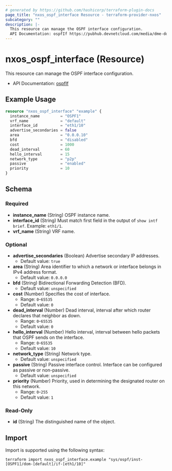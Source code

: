 ```yaml
---
# generated by https://github.com/hashicorp/terraform-plugin-docs
page_title: "nxos_ospf_interface Resource - terraform-provider-nxos"
subcategory: ""
description: |-
  This resource can manage the OSPF interface configuration.
  API Documentation: ospfIf https://pubhub.devnetcloud.com/media/dme-docs-10-2-2/docs/Routing%20and%20Forwarding/ospf:If/
---
```


# nxos_ospf_interface (Resource)

This resource can manage the OSPF interface configuration.

- API Documentation: [ospfIf](https://pubhub.devnetcloud.com/media/dme-docs-10-2-2/docs/Routing%20and%20Forwarding/ospf:If/)

## Example Usage

```terraform
resource "nxos_ospf_interface" "example" {
  instance_name         = "OSPF1"
  vrf_name              = "default"
  interface_id          = "eth1/10"
  advertise_secondaries = false
  area                  = "0.0.0.10"
  bfd                   = "disabled"
  cost                  = 1000
  dead_interval         = 60
  hello_interval        = 15
  network_type          = "p2p"
  passive               = "enabled"
  priority              = 10
}
```

<!-- schema generated by tfplugindocs -->
## Schema

### Required

- **instance_name** (String) OSPF instance name.
- **interface_id** (String) Must match first field in the output of `show intf brief`. Example: `eth1/1`.
- **vrf_name** (String) VRF name.

### Optional

- **advertise_secondaries** (Boolean) Advertise secondary IP addresses.
  - Default value: `true`
- **area** (String) Area identifier to which a network or interface belongs in IPv4 address format.
  - Default value: `0.0.0.0`
- **bfd** (String) Bidirectional Forwarding Detection (BFD).
  - Default value: `unspecified`
- **cost** (Number) Specifies the cost of interface.
  - Range: `0`-`65535`
  - Default value: `0`
- **dead_interval** (Number) Dead interval, interval after which router declares that neighbor as down.
  - Range: `0`-`65535`
  - Default value: `0`
- **hello_interval** (Number) Hello interval, interval between hello packets that OSPF sends on the interface.
  - Range: `0`-`65535`
  - Default value: `10`
- **network_type** (String) Network type.
  - Default value: `unspecified`
- **passive** (String) Passive interface control. Interface can be configured as passive or non-passive.
  - Default value: `unspecified`
- **priority** (Number) Priority, used in determining the designated router on this network.
  - Range: `0`-`255`
  - Default value: `1`

### Read-Only

- **id** (String) The distinguished name of the object.

## Import

Import is supported using the following syntax:

```shell
terraform import nxos_ospf_interface.example "sys/ospf/inst-[OSPF1]/dom-[default]/if-[eth1/10]"
```
